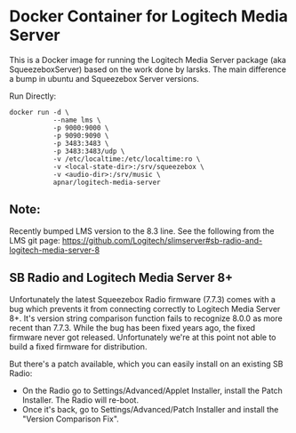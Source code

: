# Docker Container for Logitech Media Server

This is a Docker image for running the Logitech Media Server package
(aka SqueezeboxServer) based on the work done by larsks.  The
main difference a bump in ubuntu and Squeezebox Server versions.

Run Directly:
```
docker run -d \
           --name lms \
           -p 9000:9000 \
           -p 9090:9090 \
           -p 3483:3483 \
           -p 3483:3483/udp \
           -v /etc/localtime:/etc/localtime:ro \
           -v <local-state-dir>:/srv/squeezebox \
           -v <audio-dir>:/srv/music \
           apnar/logitech-media-server
```
## Note:

Recently bumped LMS version to the 8.3 line. See the following from the LMS git page:
https://github.com/Logitech/slimserver#sb-radio-and-logitech-media-server-8

## SB Radio and Logitech Media Server 8+

Unfortunately the latest Squeezebox Radio firmware (7.7.3) comes with a bug which prevents it from connecting correctly to Logitech Media Server 8+. It's version string comparison function fails to recognize 8.0.0 as more recent than 7.7.3. While the bug has been fixed years ago, the fixed firmware never got released. Unfortunately we're at this point not able to build a fixed firmware for distribution.

But there's a patch available, which you can easily install on an existing SB Radio:

* On the Radio go to Settings/Advanced/Applet Installer, install the Patch Installer. The Radio will re-boot.
* Once it's back, go to Settings/Advanced/Patch Installer and install the "Version Comparison Fix".

